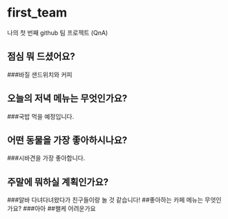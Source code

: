 # first_team
나의 첫 번째 github 팀 프로젝트 (QnA)
## 점심 뭐 드셨어요?
###바질 샌드위치와 커피
## 오늘의 저녁 메뉴는 무엇인가요?
###국밥 먹을 예정입니다.
## 어떤 동물을 가장 좋아하시나요?
###시바견을 가장 좋아합니다.
## 주말에 뭐하실 계획인가요?
###알바 다녀다녀왔다가 친구들이랑 놀 것 같습니다!
##좋아하는 카페 메뉴는 무엇인가요?
###아아
##왤케 어려운가요
